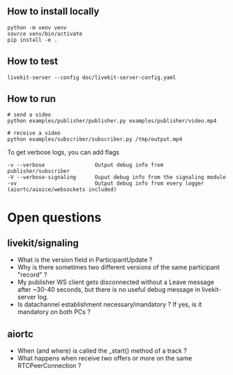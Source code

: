 How to install locally
----------------------

    python -m venv venv
    source venv/bin/activate
    pip install -e .

How to test
-----------

    livekit-server --config doc/livekit-server-config.yaml

How to run
----------

    # send a video
    python examples/publisher/publisher.py examples/publisher/video.mp4

    # receive a video
    python examples/subscriber/subscriber.py /tmp/output.mp4


To get verbose logs, you can add flags

    -v --verbose                Output debug info from publisher/subscriber
    -V --verbose-signaling      Ouput debug info from the signaling module
    -vv                         Output debug info from every logger (aiortc/aioice/websockets included)




Open questions
==============


livekit/signaling
-----------------

- What is the version field in ParticipantUpdate ?
- Why is there sometimes two different versions of the same participant "record" ?
- My publisher WS client gets disconnected without a Leave message after ~30-40 seconds, but there is no useful debug message in livekit-server log.
- Is datachannel establishment necessary/mandatory ? If yes, is it mandatory on both PCs ?

aiortc
------

- When (and where) is called the _start() method of a track ?
- What happens when receive two offers or more on the same RTCPeerConnection ?
 

